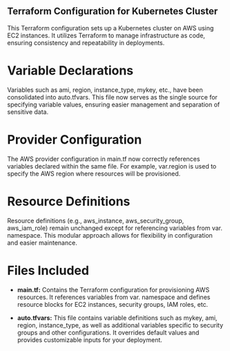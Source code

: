 ## Terraform Configuration for Kubernetes Cluster
This Terraform configuration sets up a Kubernetes cluster on AWS using EC2 instances. It utilizes Terraform to manage infrastructure as code, ensuring consistency and repeatability in deployments.

# Variable Declarations
Variables such as ami, region, instance_type, mykey, etc., have been consolidated into auto.tfvars. This file now serves as the single source for specifying variable values, ensuring easier management and separation of sensitive data.

# Provider Configuration
The AWS provider configuration in main.tf now correctly references variables declared within the same file. For example, var.region is used to specify the AWS region where resources will be provisioned.

# Resource Definitions
Resource definitions (e.g., aws_instance, aws_security_group, aws_iam_role) remain unchanged except for referencing variables from var. namespace. This modular approach allows for flexibility in configuration and easier maintenance.

# Files Included
- **main.tf:** Contains the Terraform configuration for provisioning AWS resources. It references variables from var. namespace and defines resource blocks for EC2 instances, security groups, IAM roles, etc.

- **auto.tfvars:** This file contains variable definitions such as mykey, ami, region, instance_type, as well as additional variables specific to security groups and other configurations. It overrides default values and provides customizable inputs for your deployment. 
